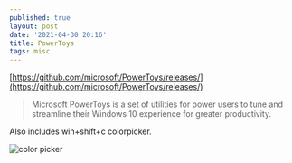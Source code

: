 ```yaml
---
published: true
layout: post
date: '2021-04-30 20:16'
title: PowerToys
tags: misc 
---
```

[https://github.com/microsoft/PowerToys/releases/](https://github.com/microsoft/PowerToys/releases/)

> Microsoft PowerToys is a set of utilities for power users to tune and streamline their Windows 10 experience for greater productivity. 

Also includes win+shift+c colorpicker.

![color picker](https://images.weserv.nl/?url=https://i.imgur.com/TWiGWDg.png)
